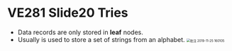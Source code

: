 # VE281 Slide20 Tries

* Data records are only stored in **leaf** nodes.
* Usually is used to store a set of strings from an alphabet.
  <img src="C:\Users\AAAA\Downloads\Typora Notes\VE281\Slide\VE281 Slide20 Tries.assets\批注 2019-11-25 160105.png" alt="批注 2019-11-25 160105" style="zoom:50%;" />

